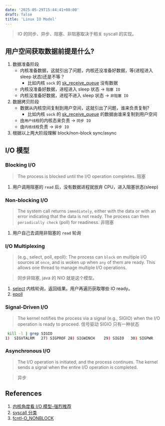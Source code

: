 ```yaml
---
date: '2025-05-29T15:44:41+08:00'
draft: false
title: 'Linux IO Model'
---
```


> IO 的同步、异步、阻塞、非阻塞取决于相关 syscall 的实现。

## 用户空间获取数据前提是什么?

1. 数据准备阶段
   - 内核准备数据，这就引出了问题，内核还没准备好数据，等(进程进入 sleep 状态)还是不等？
     - 比如内核 `sock` 的 [sk_receive_queue](https://elixir.bootlin.com/linux/v6.15/source/include/net/sock.h#L252) 没有数据
   - 内核没准备好数据，进程进入 sleep 状态 -> `阻塞 IO`
   - 内核没准备好数据，进程不进入 sleep 状态 -> `非阻塞 IO`
2. 数据拷贝阶段
   - 数据从内核空间复制到用户空间，这就引出了问题，谁来负责复制? 
     - 比如内核 `sock` 的 [sk_receive_queue](https://elixir.bootlin.com/linux/v6.15/source/include/net/sock.h#L252) 的数据由谁来复制到用户空间
   - 由`用户线程`的内核态来负责 -> `同步 IO`
   - 由`内核线程`负责 -> `异步 IO`
3. 根据以上两大阶段理解 block/non-block sync/async

## I/O 模型

### Blocking I/O

> The process is blocked until the I/O operation completes.
> 阻塞 

1. 用户调用阻塞的 `read` 后，没有数据进程就放弃 CPU，进入阻塞状态(sleep)

### Non-blocking I/O

> The system call returns `immediately`, either with the data or with an error indicating that the data is not ready. 
> The process can then `periodically check` (poll) for readiness.
> 非阻塞

1. 用户自己去调用非阻塞的 `read` 轮询


### I/O Multiplexing

> (e.g., select, poll, epoll)​​: The process can `block` on multiple I/O sources at `once`, and is woken up when `any` of them are ready. 
> This allows one thread to manage multiple I/O operations.

> 同步非阻塞, java 的 NIO 就是这个模型。

1. [select](https://man7.org/linux/man-pages/man2/select.2.html) 内核轮询，返回结果。用户再遍历获取哪些 IO ready。
2. [epoll](https://man7.org/linux/man-pages/man2/epoll_wait.2.html)

### Signal-Driven I/O

> The kernel notifies the process via a signal (e.g., SIGIO) when the I/O operation is ready to proceed.
> 信号驱动 SIGIO 只有一种状态

```bash
 kill -l | grep SIGIO
1)  SIGVTALRM	27) SIGPROF	28) SIGWINCH	29) SIGIO	30) SIGPWR

```

### Asynchronous I/O

> The I/O operation is initiated, and the process continues. The kernel sends a signal when the entire I/O operation is completed.

> 异步





## References

1. [内核角度看 I/O 模型-强烈推荐](https://mp.weixin.qq.com/s?__biz=Mzg2MzU3Mjc3Ng==&mid=2247483737&idx=1&sn=7ef3afbb54289c6e839eed724bb8a9d6&chksm=ce77c71ef9004e08e3d164561e3a2708fc210c05408fa41f7fe338d8e85f39c1ad57519b614e&scene=178&cur_album_id=2559805446807928833&search_click_id=#rd)
2. [syscall 分类](https://mohitmishra786.github.io/chessman/2025/03/31/Technical-Guide-to-System-Calls-Implementation-and-Signal-Handling-in-Modern-Operating-Systems.html)
3. [fcntl-O_NONBLOCK](https://man7.org/linux/man-pages/man2/fcntl.2.html)